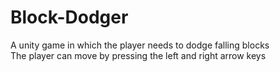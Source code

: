 # Block-Dodger
A unity game in which the player needs to dodge falling blocks<br>
The player can move by pressing the left and right arrow keys
